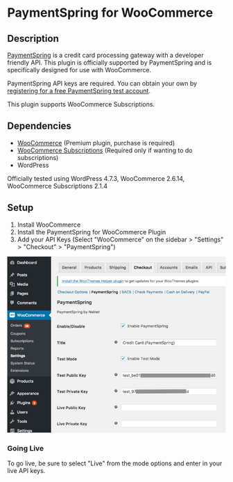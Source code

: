 # PaymentSpring for WooCommerce

## Description

[PaymentSpring](https://www.paymentspring.com/) is a credit card processing gateway with a developer friendly API. This plugin is officially supported by PaymentSpring and is specifically designed for use with WooCommerce. 

PaymentSpring API keys are required.  You can obtain your own by [registering for a free PaymentSpring test account](https://www.paymentspring.com/signup). 

This plugin supports WooCommerce Subscriptions.

## Dependencies

* [WooCommerce](http://wordpress.org/plugins/woocommerce/) (Premium plugin, purchase is required)
* [WooCommerce Subscriptions](https://woocommerce.com/products/woocommerce-subscriptions/) (Required only if wanting to do subscriptions)
* WordPress 

Officially tested using WordPress 4.7.3, WooCommerce 2.6.14, WooCommerce Subscriptions 2.1.4

## Setup
 
1. Install WooCommerce
2. Install the PaymentSpring for WooCommerce Plugin
3. Add your API Keys (Select "WooCommerce" on the sidebar > "Settings" > "Checkout" > "PaymentSpring")

![](readme_images/settings-page.png)

### Going Live
To go live, be sure to select "Live" from the mode options and enter in your live API keys.

